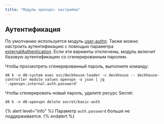 ```yaml
---
title: "Модуль openvpn: настройки"
---
```


<!-- SCHEMA -->

## Аутентификация

По умолчанию используется модуль [user-authn](../user-authn/). Также можно настроить аутентификацию с помощью параметра [externalAuthentication](#parameters-auth-externalauthentication). Если эти варианты отключены, модуль включит базовую аутентификацию со сгенерированным паролем.

Чтобы просмотреть сгенерированный пароль, выполните команду:

```shell
d8 k -n d8-system exec svc/deckhouse-leader -c deckhouse -- deckhouse-controller module values openvpn -o json | jq '.openvpn.internal.auth.password'
```

Чтобы сгенерировать новый пароль, удалите ресурс Secret:

```shell
d8 k -n d8-openvpn delete secret/basic-auth
```

{% alert level="info" %}
Параметр `auth.password` больше не поддерживается.
{% endalert %}
